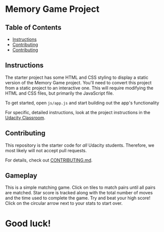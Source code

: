 # Memory Game Project

## Table of Contents

* [Instructions](#instructions)
* [Contributing](#contributing)
* [Contributing](#gameplay)

## Instructions

The starter project has some HTML and CSS styling to display a static version of the Memory Game project. You'll need to convert this project from a static project to an interactive one. This will require modifying the HTML and CSS files, but primarily the JavaScript file.

To get started, open `js/app.js` and start building out the app's functionality

For specific, detailed instructions, look at the project instructions in the [Udacity Classroom](https://classroom.udacity.com/me).

## Contributing

This repository is the starter code for _all_ Udacity students. Therefore, we most likely will not accept pull requests.

For details, check out [CONTRIBUTING.md](CONTRIBUTING.md).

## Gameplay

This is a simple matching game. Click on tiles to match pairs until all pairs are matched. Star score is tracked along with the total number of moves and the time used to complete the game. Try and beat your high score! Click on the circular arrow next to your stats to start over. 

# Good luck!